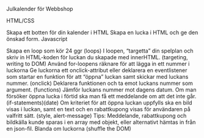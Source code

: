 Julkalender för Webbshop

HTML/CSS

Skapa ett botten för din kalender i HTML
Skapa en lucka i HTML och ge den önskad form.
Javascript

Skapa en loop som kör 24 ggr (loops)
I loopen, “targetta” din spelplan och skriv in HTML-koden för luckan du skapade med innerHTML. (targeting, writing to DOM)
Använd for-loopens räknare för att lägga in ett nummer i luckorna
Ge luckorna ett onclick-attribut eller deklarera en eventlistener som startar en funktion för att “öppna” luckan samt skickar med luckans nummer. (onclick)
Deklarera funktionen och ta emot luckans nummer som argument. (functions)
Jämför luckans nummer mot dagens datum. Om man försöker öppna lucka i förtid ska man få ett meddelande om att det inte går. (if-statements)(date)
Om kriteriet för att öppna luckan uppfylls ska en bild visas i luckan, samt en text och en rabattkupong visas för användaren på valfritt sätt.  (style, alert-message)
Tips: Meddelande, rabattkupong och bildkälla kunde sparas i en array med objekt, eller alternativt hämtas in från en json-fil.
Blanda om luckorna (shuffle the DOM)
